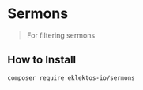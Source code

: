 # Sermons

> For filtering sermons

## How to Install

``` bash
composer require eklektos-io/sermons
```

